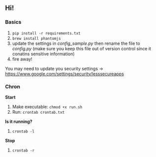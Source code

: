 ## Hi!

### Basics

1. `pip install -r requirements.txt`
2. `brew install phantomjs`
3. update the settings in *config_sample.py* then rename the file to *config.py* (make sure you keep this file out of version control since it conatins sensitive information)
4. fire away!

You may need to update you security settings -> https://www.google.com/settings/security/lesssecureapps

### Chron

**Start**

1. Make executable: `chmod +x run.sh`
2. Run: `crontab crontab.txt`

**Is it running?**

1. `crontab -l`

**Stop**

1. `crontab -r`
